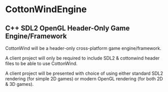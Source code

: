 # CottonWindEngine
## C++ SDL2 OpenGL Header-Only Game Engine/Framework

CottonWind will be a header-only cross-platform game engine/framework.

A client project will only be required to include SDL2 & cottonwind header files to be able to use CottonWind.

A client project will be presented with choice of using either standard SDL2 rendering (for simple 2D games)
or modern OpenGL rendering (for both 2D & 3D games).